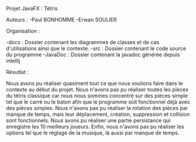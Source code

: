 Projet JavaFX : Tétris

Auteurs :
-Paul BONHOMME
-Erwan SOULIER

Organisation :

-docs : Dossier contenant les diagrammes de classes et de cas d'utilisations ainsi que le contexte.
-src : Dossier contenant le code source du programme
-JavaDoc : Dossier contenant la javadoc générée depuis intellij

Résutlat :

Nous avons pu réaliser quasiment tout ce que nous voulions faire dans le contexte au début du projet.
Nous n'avons pas pu réaliser toutes les pièces du tétris classique car nous nous sommes concentré sur des pièces simple tel que le carré ou le baton afin que le programme soit fonctionnel déjà avec des pièces simples.
Nous n'avons pas pu réaliser la rotation des pièces par manque de temps, mais leur déplacement, création, suppression et collision sont fonctionnels.
Nous avons pu réaliser une partie persistance qui enregistre les 10 meilleurs joueurs.
Enfin, nous n'avons pas pu réaliser les options tel que le réglage de la musique, là aussi par manque de temps.
